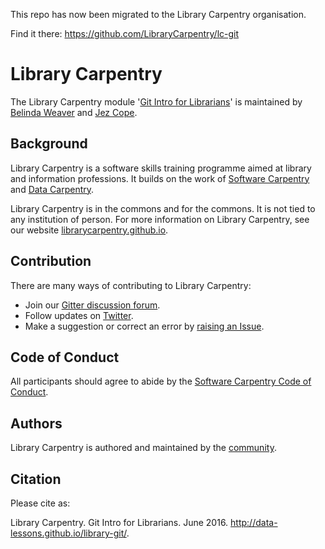 This repo has now been migrated to the Library Carpentry organisation.

Find it there: https://github.com/LibraryCarpentry/lc-git

# Library Carpentry

The Library Carpentry module '[Git Intro for Librarians](http://data-lessons.github.io/library-git/)' is maintained by [Belinda Weaver](https://github.com/weaverbel) and [Jez Cope](https://github.com/jezcope).

## Background

Library Carpentry is a software skills training programme aimed at library and information professions. It builds on the work of [Software Carpentry](http://software-carpentry.org/) and [Data Carpentry](http://www.datacarpentry.org/).

Library Carpentry is in the commons and for the commons. It is not tied to any institution of person. For more information on Library Carpentry, see our website [librarycarpentry.github.io](http://librarycarpentry.github.io/).

## Contribution

There are many ways of contributing to Library Carpentry:

- Join our [Gitter discussion forum](https://gitter.im/LibraryCarpentry/).
- Follow updates on [Twitter](https://twitter.com/LibCarpentry).
- Make a suggestion or correct an error by [raising an Issue](https://github.com/data-lessons/library-git/issues).

## Code of Conduct

All participants should agree to abide by the [Software Carpentry Code of Conduct](http://software-carpentry.org/conduct/).

## Authors

Library Carpentry is authored and maintained by the [community](https://github.com/data-lessons/library-git/network/members).

## Citation

Please cite as:

Library Carpentry. Git Intro for Librarians. June 2016. http://data-lessons.github.io/library-git/.
